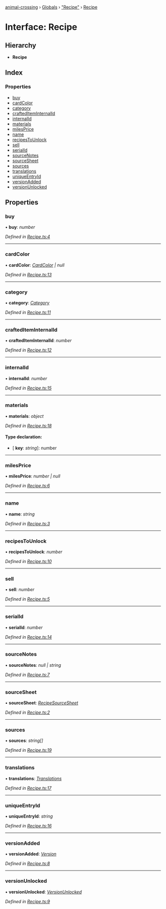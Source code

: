 [animal-crossing](../README.md) › [Globals](../globals.md) › ["Recipe"](../modules/_recipe_.md) › [Recipe](_recipe_.recipe.md)

# Interface: Recipe

## Hierarchy

* **Recipe**

## Index

### Properties

* [buy](_recipe_.recipe.md#buy)
* [cardColor](_recipe_.recipe.md#cardcolor)
* [category](_recipe_.recipe.md#category)
* [craftedItemInternalId](_recipe_.recipe.md#craftediteminternalid)
* [internalId](_recipe_.recipe.md#internalid)
* [materials](_recipe_.recipe.md#materials)
* [milesPrice](_recipe_.recipe.md#milesprice)
* [name](_recipe_.recipe.md#name)
* [recipesToUnlock](_recipe_.recipe.md#recipestounlock)
* [sell](_recipe_.recipe.md#sell)
* [serialId](_recipe_.recipe.md#serialid)
* [sourceNotes](_recipe_.recipe.md#sourcenotes)
* [sourceSheet](_recipe_.recipe.md#sourcesheet)
* [sources](_recipe_.recipe.md#sources)
* [translations](_recipe_.recipe.md#translations)
* [uniqueEntryId](_recipe_.recipe.md#uniqueentryid)
* [versionAdded](_recipe_.recipe.md#versionadded)
* [versionUnlocked](_recipe_.recipe.md#versionunlocked)

## Properties

###  buy

• **buy**: *number*

*Defined in [Recipe.ts:4](https://github.com/Norviah/animal-crossing/blob/02b4c7f/module/types/Recipe.ts#L4)*

___

###  cardColor

• **cardColor**: *[CardColor](../enums/_recipe_.cardcolor.md) | null*

*Defined in [Recipe.ts:13](https://github.com/Norviah/animal-crossing/blob/02b4c7f/module/types/Recipe.ts#L13)*

___

###  category

• **category**: *[Category](../enums/_recipe_.category.md)*

*Defined in [Recipe.ts:11](https://github.com/Norviah/animal-crossing/blob/02b4c7f/module/types/Recipe.ts#L11)*

___

###  craftedItemInternalId

• **craftedItemInternalId**: *number*

*Defined in [Recipe.ts:12](https://github.com/Norviah/animal-crossing/blob/02b4c7f/module/types/Recipe.ts#L12)*

___

###  internalId

• **internalId**: *number*

*Defined in [Recipe.ts:15](https://github.com/Norviah/animal-crossing/blob/02b4c7f/module/types/Recipe.ts#L15)*

___

###  materials

• **materials**: *object*

*Defined in [Recipe.ts:18](https://github.com/Norviah/animal-crossing/blob/02b4c7f/module/types/Recipe.ts#L18)*

#### Type declaration:

* \[ **key**: *string*\]: number

___

###  milesPrice

• **milesPrice**: *number | null*

*Defined in [Recipe.ts:6](https://github.com/Norviah/animal-crossing/blob/02b4c7f/module/types/Recipe.ts#L6)*

___

###  name

• **name**: *string*

*Defined in [Recipe.ts:3](https://github.com/Norviah/animal-crossing/blob/02b4c7f/module/types/Recipe.ts#L3)*

___

###  recipesToUnlock

• **recipesToUnlock**: *number*

*Defined in [Recipe.ts:10](https://github.com/Norviah/animal-crossing/blob/02b4c7f/module/types/Recipe.ts#L10)*

___

###  sell

• **sell**: *number*

*Defined in [Recipe.ts:5](https://github.com/Norviah/animal-crossing/blob/02b4c7f/module/types/Recipe.ts#L5)*

___

###  serialId

• **serialId**: *number*

*Defined in [Recipe.ts:14](https://github.com/Norviah/animal-crossing/blob/02b4c7f/module/types/Recipe.ts#L14)*

___

###  sourceNotes

• **sourceNotes**: *null | string*

*Defined in [Recipe.ts:7](https://github.com/Norviah/animal-crossing/blob/02b4c7f/module/types/Recipe.ts#L7)*

___

###  sourceSheet

• **sourceSheet**: *[RecipeSourceSheet](../enums/_recipe_.recipesourcesheet.md)*

*Defined in [Recipe.ts:2](https://github.com/Norviah/animal-crossing/blob/02b4c7f/module/types/Recipe.ts#L2)*

___

###  sources

• **sources**: *string[]*

*Defined in [Recipe.ts:19](https://github.com/Norviah/animal-crossing/blob/02b4c7f/module/types/Recipe.ts#L19)*

___

###  translations

• **translations**: *[Translations](_recipe_.translations.md)*

*Defined in [Recipe.ts:17](https://github.com/Norviah/animal-crossing/blob/02b4c7f/module/types/Recipe.ts#L17)*

___

###  uniqueEntryId

• **uniqueEntryId**: *string*

*Defined in [Recipe.ts:16](https://github.com/Norviah/animal-crossing/blob/02b4c7f/module/types/Recipe.ts#L16)*

___

###  versionAdded

• **versionAdded**: *[Version](../enums/_recipe_.version.md)*

*Defined in [Recipe.ts:8](https://github.com/Norviah/animal-crossing/blob/02b4c7f/module/types/Recipe.ts#L8)*

___

###  versionUnlocked

• **versionUnlocked**: *[VersionUnlocked](../enums/_recipe_.versionunlocked.md)*

*Defined in [Recipe.ts:9](https://github.com/Norviah/animal-crossing/blob/02b4c7f/module/types/Recipe.ts#L9)*
